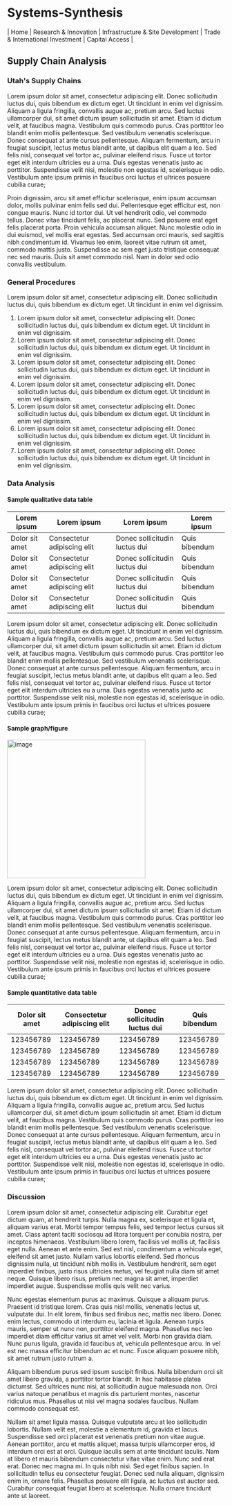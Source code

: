 # Systems-Synthesis

| Home | Research & Innovation | Infrastructure & Site Development | Trade & International Investment | Capital Access |

## Supply Chain Analysis
### Utah's Supply Chains
Lorem ipsum dolor sit amet, consectetur adipiscing elit. Donec sollicitudin luctus dui, quis bibendum ex dictum eget. Ut tincidunt in enim vel dignissim. Aliquam a ligula fringilla, convallis augue ac, pretium arcu. Sed luctus ullamcorper dui, sit amet dictum ipsum sollicitudin sit amet. Etiam id dictum velit, at faucibus magna. Vestibulum quis commodo purus. Cras porttitor leo blandit enim mollis pellentesque. Sed vestibulum venenatis scelerisque. Donec consequat at ante cursus pellentesque. Aliquam fermentum, arcu in feugiat suscipit, lectus metus blandit ante, ut dapibus elit quam a leo. Sed felis nisl, consequat vel tortor ac, pulvinar eleifend risus. Fusce ut tortor eget elit interdum ultricies eu a urna. Duis egestas venenatis justo ac porttitor. Suspendisse velit nisi, molestie non egestas id, scelerisque in odio. Vestibulum ante ipsum primis in faucibus orci luctus et ultrices posuere cubilia curae;

Proin dignissim, arcu sit amet efficitur scelerisque, enim ipsum accumsan dolor, mollis pulvinar enim felis sed dui. Pellentesque eget efficitur est, non congue mauris. Nunc id tortor dui. Ut vel hendrerit odio, vel commodo tellus. Donec vitae tincidunt felis, ac placerat nunc. Sed posuere erat eget felis placerat porta. Proin vehicula accumsan aliquet. Nunc molestie odio in dui euismod, vel mollis erat egestas. Sed accumsan orci mauris, sed sagittis nibh condimentum id. Vivamus leo enim, laoreet vitae rutrum sit amet, commodo mattis justo. Suspendisse ac sem eget justo tristique consequat nec sed mauris. Duis sit amet commodo nisl. Nam in dolor sed odio convallis vestibulum.

### General Procedures
Lorem ipsum dolor sit amet, consectetur adipiscing elit. Donec sollicitudin luctus dui, quis bibendum ex dictum eget. Ut tincidunt in enim vel dignissim.

1. Lorem ipsum dolor sit amet, consectetur adipiscing elit. Donec sollicitudin luctus dui, quis bibendum ex dictum eget. Ut tincidunt in enim vel dignissim.
2. Lorem ipsum dolor sit amet, consectetur adipiscing elit. Donec sollicitudin luctus dui, quis bibendum ex dictum eget. Ut tincidunt in enim vel dignissim.
3. Lorem ipsum dolor sit amet, consectetur adipiscing elit. Donec sollicitudin luctus dui, quis bibendum ex dictum eget. Ut tincidunt in enim vel dignissim.
4. Lorem ipsum dolor sit amet, consectetur adipiscing elit. Donec sollicitudin luctus dui, quis bibendum ex dictum eget. Ut tincidunt in enim vel dignissim.
5. Lorem ipsum dolor sit amet, consectetur adipiscing elit. Donec sollicitudin luctus dui, quis bibendum ex dictum eget. Ut tincidunt in enim vel dignissim.
6. Lorem ipsum dolor sit amet, consectetur adipiscing elit. Donec sollicitudin luctus dui, quis bibendum ex dictum eget. Ut tincidunt in enim vel dignissim.
7. Lorem ipsum dolor sit amet, consectetur adipiscing elit. Donec sollicitudin luctus dui, quis bibendum ex dictum eget. Ut tincidunt in enim vel dignissim.

### Data Analysis

#### Sample qualitative data table

| Lorem ipsum | Lorem ipsum | Lorem ipsum | Lorem ipsum |
|-------------------|------------------------|---------------------|------------------------|
| Dolor sit amet | Consectetur adipiscing elit | Donec sollicitudin luctus dui | Quis bibendum |
| Dolor sit amet | Consectetur adipiscing elit | Donec sollicitudin luctus dui | Quis bibendum |
| Dolor sit amet | Consectetur adipiscing elit | Donec sollicitudin luctus dui | Quis bibendum |
| Dolor sit amet | Consectetur adipiscing elit | Donec sollicitudin luctus dui | Quis bibendum |

Lorem ipsum dolor sit amet, consectetur adipiscing elit. Donec sollicitudin luctus dui, quis bibendum ex dictum eget. Ut tincidunt in enim vel dignissim. Aliquam a ligula fringilla, convallis augue ac, pretium arcu. Sed luctus ullamcorper dui, sit amet dictum ipsum sollicitudin sit amet. Etiam id dictum velit, at faucibus magna. Vestibulum quis commodo purus. Cras porttitor leo blandit enim mollis pellentesque. Sed vestibulum venenatis scelerisque. Donec consequat at ante cursus pellentesque. Aliquam fermentum, arcu in feugiat suscipit, lectus metus blandit ante, ut dapibus elit quam a leo. Sed felis nisl, consequat vel tortor ac, pulvinar eleifend risus. Fusce ut tortor eget elit interdum ultricies eu a urna. Duis egestas venenatis justo ac porttitor. Suspendisse velit nisi, molestie non egestas id, scelerisque in odio. Vestibulum ante ipsum primis in faucibus orci luctus et ultrices posuere cubilia curae;

#### Sample graph/figure
<img width="320" alt="image" src="https://github.com/jredman14/Systems-Synthesis/assets/156849712/21e6ed41-7de7-4edf-a08c-d3c8fedcaa06">

Lorem ipsum dolor sit amet, consectetur adipiscing elit. Donec sollicitudin luctus dui, quis bibendum ex dictum eget. Ut tincidunt in enim vel dignissim. Aliquam a ligula fringilla, convallis augue ac, pretium arcu. Sed luctus ullamcorper dui, sit amet dictum ipsum sollicitudin sit amet. Etiam id dictum velit, at faucibus magna. Vestibulum quis commodo purus. Cras porttitor leo blandit enim mollis pellentesque. Sed vestibulum venenatis scelerisque. Donec consequat at ante cursus pellentesque. Aliquam fermentum, arcu in feugiat suscipit, lectus metus blandit ante, ut dapibus elit quam a leo. Sed felis nisl, consequat vel tortor ac, pulvinar eleifend risus. Fusce ut tortor eget elit interdum ultricies eu a urna. Duis egestas venenatis justo ac porttitor. Suspendisse velit nisi, molestie non egestas id, scelerisque in odio. Vestibulum ante ipsum primis in faucibus orci luctus et ultrices posuere cubilia curae;

#### Sample quantitative data table

| Dolor sit amet | Consectetur adipiscing elit | Donec sollicitudin luctus dui | Quis bibendum |
|-------------------|------------------------|---------------------|------------------------|
| 123456789 | 123456789 | 123456789 | 123456789 |
| 123456789 | 123456789 | 123456789 | 123456789 |
| 123456789 | 123456789 | 123456789 | 123456789 |
| 123456789 | 123456789 | 123456789 | 123456789 |

Lorem ipsum dolor sit amet, consectetur adipiscing elit. Donec sollicitudin luctus dui, quis bibendum ex dictum eget. Ut tincidunt in enim vel dignissim. Aliquam a ligula fringilla, convallis augue ac, pretium arcu. Sed luctus ullamcorper dui, sit amet dictum ipsum sollicitudin sit amet. Etiam id dictum velit, at faucibus magna. Vestibulum quis commodo purus. Cras porttitor leo blandit enim mollis pellentesque. Sed vestibulum venenatis scelerisque. Donec consequat at ante cursus pellentesque. Aliquam fermentum, arcu in feugiat suscipit, lectus metus blandit ante, ut dapibus elit quam a leo. Sed felis nisl, consequat vel tortor ac, pulvinar eleifend risus. Fusce ut tortor eget elit interdum ultricies eu a urna. Duis egestas venenatis justo ac porttitor. Suspendisse velit nisi, molestie non egestas id, scelerisque in odio. Vestibulum ante ipsum primis in faucibus orci luctus et ultrices posuere cubilia curae;

### Discussion
Lorem ipsum dolor sit amet, consectetur adipiscing elit. Curabitur eget dictum quam, at hendrerit turpis. Nulla magna ex, scelerisque et ligula et, aliquam varius erat. Morbi tempor tempus felis, sed tempor lectus cursus sit amet. Class aptent taciti sociosqu ad litora torquent per conubia nostra, per inceptos himenaeos. Vestibulum libero lorem, facilisis vel mollis ut, facilisis eget nulla. Aenean et ante enim. Sed est nisl, condimentum a vehicula eget, eleifend sit amet justo. Nullam varius lobortis eleifend. Sed rhoncus dignissim nulla, ut tincidunt nibh mollis in. Vestibulum hendrerit, sem eget imperdiet finibus, justo risus ultricies metus, vel feugiat nulla diam sit amet neque. Quisque libero risus, pretium nec magna sit amet, imperdiet imperdiet augue. Suspendisse mollis quis velit nec varius.

Nunc egestas elementum purus ac maximus. Quisque a aliquam purus. Praesent id tristique lorem. Cras quis nisl mollis, venenatis lectus ut, vulputate dui. In elit lorem, finibus sed finibus nec, mattis nec libero. Donec enim lectus, commodo ut interdum eu, lacinia et ligula. Aenean turpis mauris, semper ut nunc non, porttitor eleifend magna. Phasellus nec leo imperdiet diam efficitur varius sit amet vel velit. Morbi non gravida diam. Nunc purus ligula, gravida id faucibus at, vehicula pellentesque arcu. In vel est nec massa efficitur bibendum ac et nunc. Fusce aliquam posuere nibh, sit amet rutrum justo rutrum a.

Aliquam bibendum purus sed ipsum suscipit finibus. Nulla bibendum orci sit amet libero gravida, a porttitor tortor blandit. In hac habitasse platea dictumst. Sed ultrices nunc nisi, at sollicitudin augue malesuada non. Orci varius natoque penatibus et magnis dis parturient montes, nascetur ridiculus mus. Phasellus ut nisi vel magna sodales faucibus. Nullam commodo consequat est.

Nullam sit amet ligula massa. Quisque vulputate arcu at leo sollicitudin lobortis. Nullam velit est, molestie a elementum id, gravida et lacus. Suspendisse sed orci placerat est venenatis pretium non vitae augue. Aenean porttitor, arcu et mattis aliquet, massa turpis ullamcorper eros, id interdum orci est at orci. Quisque iaculis sem at ante tincidunt iaculis. Nam at libero et mauris bibendum consectetur vitae vitae enim. Nunc sed erat erat. Donec nec magna mi. In quis nibh nisi. Sed eget finibus sapien. In sollicitudin tellus eu consectetur feugiat. Donec sed nulla aliquam, dignissim enim in, ornare felis. Phasellus posuere elit ligula, ac luctus est auctor sed. Curabitur consequat feugiat libero at scelerisque. Nulla ornare tincidunt ante ut laoreet.
